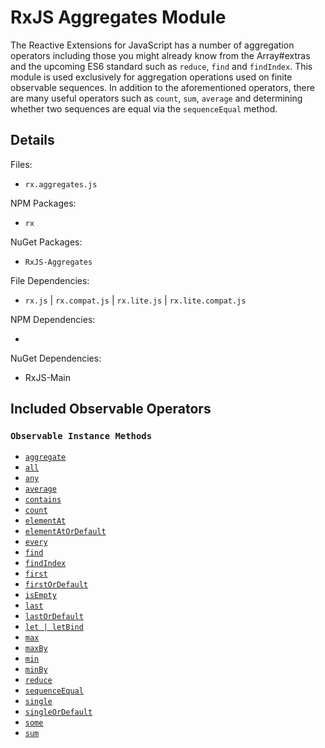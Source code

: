 # RxJS Aggregates Module #

The Reactive Extensions for JavaScript has a number of aggregation operators including those you might already know from the Array#extras and the upcoming ES6 standard such as `reduce`, `find` and `findIndex`.  This module is used exclusively for aggregation operations used on finite observable sequences.  In addition to the aforementioned operators, there are many useful operators such as `count`, `sum`, `average` and determining whether two sequences are equal via the `sequenceEqual` method.

## Details ##

Files:
- `rx.aggregates.js`

NPM Packages:
- `rx`

NuGet Packages:
- `RxJS-Aggregates`

File Dependencies:
- `rx.js` | `rx.compat.js` | `rx.lite.js` | `rx.lite.compat.js`

NPM Dependencies:
- <None>

NuGet Dependencies:
- RxJS-Main

## Included Observable Operators ##

### `Observable Instance Methods`
- [`aggregate`](../api/core/observable.md#rxobservableprototypeaggregateseed-accumulator)
- [`all`](../api/core/observable.md#rxobservableprototypeallpredicate-thisarg)
- [`any`](../api/core/observable.md#rxobservableprototypeanypredicate-thisarg)
- [`average`](../api/core/observable.md#rxobservableprototypeaverageselector)
- [`contains`](../api/core/observable.md#rxobservableprototypecontainsvalue-comparer)
- [`count`](../api/core/observable.md#rxobservableprototypecountpredicate)
- [`elementAt`](../api/core/observable.md#rxobservableprototypeelementatindex)
- [`elementAtOrDefault`](../api/core/observable.md#rxobservableprototypeelementatordefaultindex-defaultvalue)
- [`every`](../api/core/observable.md#rxobservableprototypeeverypredicate-thisarg)
- [`find`](../api/core/observable.md#rxobservableprototypefindpredicate-thisarg)
- [`findIndex`](../api/core/observable.md#rxobservableprototypefindindexpredicate-thisarg)
- [`first`](../api/core/observable.md#rxobservableprototypefirstpredicate-thisarg)
- [`firstOrDefault`](../api/core/observable.md#rxobservableprototypefirstordefaultpredicate-defaultvalue-thisarg)
- [`isEmpty`](../api/core/observable.md#rxobservableprototypeisempty)
- [`last`](../api/core/observable.md#rxobservableprototypelastpredicate-thisarg)
- [`lastOrDefault`](../api/core/observable.md#rxobservableprototypelastordefaultpredicate-defaultvalue-thisarg)
- [`let | letBind`](../api/core/observable.md#rxobservableprototypeletfunc)
- [`max`](../api/core/observable.md#rxobservableprototypemaxcomparer)
- [`maxBy`](../api/core/observable.md#rxobservableprototypemaxbykeyselector-comparer)
- [`min`](../api/core/observable.md#rxobservableprototypemincomparer)
- [`minBy`](../api/core/observable.md#rxobservableprototypeminbykeyselector-comparer)
- [`reduce`](../api/core/observable.md#rxobservableprototypereduceaccumulator-seed)
- [`sequenceEqual`](../api/core/observable.md#rxobservableprototypesequenceequalsecond-comparer)
- [`single`](../api/core/observable.md#rxobservableprototypesinglepredicate-thisarg)
- [`singleOrDefault`](../api/core/observable.md#rxobservableprototypesingleordefaultpredicate-defaultvalue-thisarg)
- [`some`](../api/core/observable.md#rxobservableprototypesomepredicate-thisarg)
- [`sum`](../api/core/observable.md#rxobservableprototypesumkeyselector-thisarg)
